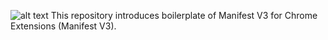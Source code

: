 ![alt text](https://miro.medium.com/max/1200/1*iuBaTVwrXDj9yBMwWs-gPg.jpeg)
This repository introduces boilerplate of Manifest V3 for Chrome Extensions (Manifest V3).
